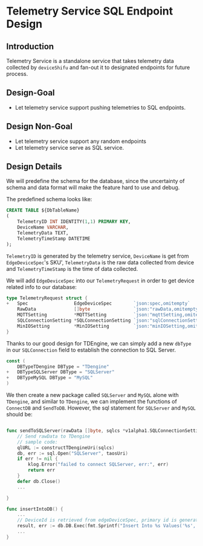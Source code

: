 # Telemetry Service SQL Endpoint Design

## Introduction
Telemetry Service is a standalone service that takes telemetry data collected by `deviceShifu` and fan-out it to designated endpoints for future process.

## Design-Goal
- Let telemetry service support pushing telemetries to SQL endpoints.

## Design Non-Goal
- Let telemetry service support any random endpoints
- Let telemetry service serve as SQL service.

## Design Details
We will predefine the schema for the database, since the uncertainty of schema and data format will make the feature hard to use and debug.

The predefined schema looks like:
```SQL
CREATE TABLE ${DbTableName}
(
    TelemetryID INT IDENTITY(1,1) PRIMARY KEY,
    DeviceName VARCHAR,
    TelemetryData TEXT,
    TelemetryTimeStamp DATETIME
);
```

`TelemetryID`  is generated by the telemetry service, `DeviceName` is get from  `EdgeDeviceSpec`'s SKU', `TelemetryData` is the raw data collected from device and `TelemetryTimeStamp` is the time of data collected.

We will add `EdgeDeviceSpec` into our `TelemetryRequest` in order to get device related info to our database:

```go
type TelemetryRequest struct {
+	Spec                 EdgeDeviceSpec        `json:spec,omitempty`
	RawData              []byte                `json:"rawData,omitempty"`
	MQTTSetting          *MQTTSetting          `json:"mqttSetting,omitempty"`
	SQLConnectionSetting *SQLConnectionSetting `json:"sqlConnectionSetting,omitempty"`
	MinIOSetting         *MinIOSetting         `json:"minIOSetting,omitempty"`
}
```

Thanks to our good design for TDEngine, we can simply add a new `dbType` in our `SQLConnection` field to establish the connection to SQL Server.

```go
const (
    DBTypeTDengine DBType = "TDengine"
+   DBTypeSQLServer DBType = "SQLServer"
+   DBTypeMySQL DBType = "MySQL"
)

```

We then create a new package called `SQLServer` and `MySQL` alone with `TDengine`, and similar to `TDengine`, we can implement the functions of `ConnectDB` and `SendToDB`. However, the sql statement for `SQLServer` and `MySQL` should be:
```go

func sendToSQLServer(rawData []byte, sqlcs *v1alpha1.SQLConnectionSetting) err {
	// Send rawData to TDengine
    // sample code:
    qlURL := constructTDengineUri(sqlcs)
    db, err := sql.Open("SQLServer", taosUri)
    if err != nil {
        klog.Error("failed to connect SQLServer, err:", err)
        return err
    }
    defer db.Close()
    ...

}

func insertIntoDB() {
    ...
    // DeviceId is retrieved from edgeDeviceSpec, primary id is generated by database
    result, err := db.DB.Exec(fmt.Sprintf("Insert Into %s Values('%s','%s','%s')", *db.Settings.DBTable, deviceID, rawData, time.Now()))
    ...
}
```



